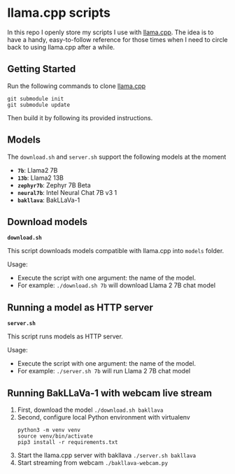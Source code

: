# llama.cpp scripts

In this repo I openly store my scripts I use with [llama.cpp](https://github.com/ggerganov/llama.cpp). The idea is to have a handy, easy-to-follow reference for those times when I need to circle back to using llama.cpp after a while.

## Getting Started

Run the following commands to clone [llama.cpp](https://github.com/ggerganov/llama.cpp)

```
git submodule init
git submodule update
```

Then build it by following its provided instructions.

## Models

The `download.sh` and `server.sh` support the following models at the moment
- **`7b`**: Llama2 7B
- **`13b`**: Llama2 13B
- **`zephyr7b`**: Zephyr 7B Beta
- **`neural7b`**: Intel Neural Chat 7B v3 1
- **`bakllava`**: BakLLaVa-1

## Download models

**`download.sh`**

This script downloads models compatible with llama.cpp into `models` folder.

Usage:
- Execute the script with one argument: the name of the model.
- For example: `./download.sh 7b` will download Llama 2 7B chat model

## Running a model as HTTP server

**`server.sh`**

This script runs models as HTTP server.

Usage:
- Execute the script with one argument: the name of the model.
- For example: `./server.sh 7b` will run Llama 2 7B chat model

## Running BakLLaVa-1 with webcam live stream

1. First, download the model `./download.sh bakllava`
2. Second, configure local Python environment with virtualenv
    ```
    python3 -m venv venv
    source venv/bin/activate
    pip3 install -r requirements.txt
    ```
3. Start the llama.cpp server with bakllava `./server.sh bakllava`
4. Start streaming from webcam `./bakllava-webcam.py`
